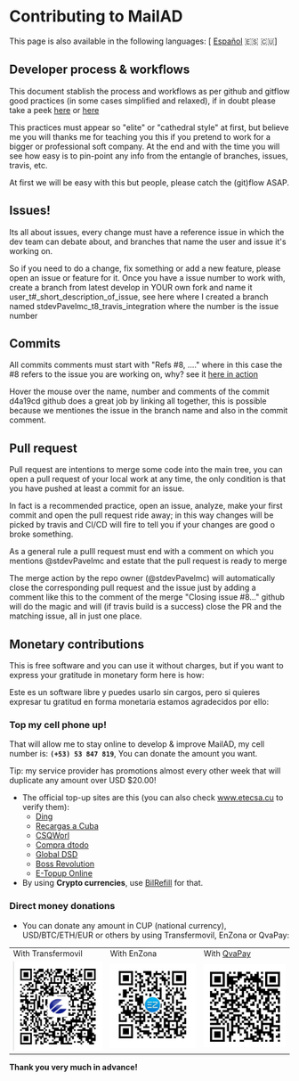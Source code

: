 # Contributing to MailAD

This page is also available in the following languages: [ [Español](i18n/CONTRIBUTING.es.md) 🇪🇸 🇨🇺]

## Developer process & workflows

This document stablish the process and workflows as per github and gitflow good practices (in some cases simplified and relaxed), if in doubt please take a peek [here](https://medium.com/@devmrin/learn-complete-gitflow-workflow-basics-how-to-from-start-to-finish-8756ad5b7394) or [here](https://nvie.com/posts/a-successful-git-branching-model/)

This practices must appear so "elite" or "cathedral style" at first, but believe me you will thanks me for teaching you this if you pretend to work for a bigger or professional soft company. At the end and with the time you will see how easy is to pin-point any info from the entangle of branches, issues, travis, etc.

At first we will be easy with this but people, please catch the (git)flow ASAP.

## Issues!

Its all about issues, every change must have a reference issue in which the dev team can debate about, and branches that name the user and issue it's working on.

So if you need to do a change, fix something or add a new feature, please open an issue or feature for it. Once you have a issue number to work with, create a branch from latest develop in YOUR own fork and name it user_t#_short_description_of_issue, see here where I created a branch named stdevPavelmc_t8_travis_integration where the number is the issue number

## Commits

All commits comments must start with "Refs #8, ...." where in this case the #8 refers to the issue you are working on, why? see it [here in action](https://github.com/swl-x/MystiQ/issues/8)

Hover the mouse over the name, number and comments of the commit d4a19cd github does a great job by linking all together, this is possible because we mentiones the issue in the branch name and also in the commit comment.

## Pull request

Pull request are intentions to merge some code into the main tree, you can open a pull request of your local work at any time, the only condition is that you have pushed at least a commit for an issue.

In fact is a recommended practice, open an issue, analyze, make your first commit and open the pull request ride away; in this way changes will be picked by travis and CI/CD will fire to tell you if your changes are good o broke something.

As a general rule a pulll request must end with a comment on which you mentions @stdevPavelmc and estate that the pull request is ready to merge

The merge action by the repo owner (@stdevPavelmc) will automatically close the corresponding pull request and the issue just by adding a comment like this to the comment of the merge "Closing issue #8..." github will do the magic and will (if travis build is a success) close the PR and the matching issue, all in just one place.

## Monetary contributions

This is free software and you can use it without charges, but if you want to express your gratitude in monetary form here is how:

Este es un software libre y puedes usarlo sin cargos, pero si quieres expresar tu gratitud en forma monetaria estamos agradecidos por ello:

### Top my cell phone up!

That will allow me to stay online to develop & improve MailAD, my cell number is: **`(+53) 53 847 819`**, You can donate the amount you want.

Tip: my service provider has promotions almost every other week that will duplicate any amount over USD $20.00!

- The official top-up sites are this (you can also check www.etecsa.cu to verify them):
    - [Ding](https://www.ding.com)
    - [Recargas a Cuba](https://www.recargasacuba.com)
    - [CSQWorl](https://www.csqworld.com)
    - [Compra dtodo](https://moviles.compra-dtodo.com)
    - [Global DSD](https://www.globaldsd.com)
    - [Boss Revolution](https://www.bossrevolution.com)
    - [E-Topup Online](https://cubacel.etopuponline.com)
- By using **Crypto currencies**, use [BilRefill](https://www.bitrefill.com/buy/cubacel-cuba/?hl=en) for that.

### Direct money donations

- You can donate any amount in CUP (national currency), USD/BTC/ETH/EUR or others by using Transfermovil, EnZona or QvaPay:

<p>
    <table>
        <tr>
            <td style="text-align=center">
                With Transfermovil
            </td>
            <td style="text-align=center">
                With EnZona
            </td>
            <td style="text-align=center">
                With <a href="https://qvapay.com/payme/pavelmc">QvaPay</a>
            </td>
        </tr>
        <tr>
            <td>
                <img src="imgs/donation_transfermovil_cup.png" alt="Transfermovil"></img>
            </td>
            <td>
                <img src="imgs/donation_enzona_cup.jpg" alt="EnZona"></img>
            </td>
            <td>
                <img src="imgs/donation_qvapay.png" alt="QvaPay"></img>
            </td>
        </tr>
    </table>
</p>

**Thank you very much in advance!**
